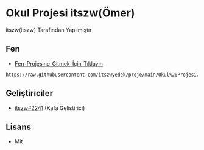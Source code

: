 # Okul Projesi itszw(Ömer)
itszw(itszw) Tarafından Yapılmıştır

## Fen
- [Fen_Projesine_Gitmek_İçin_Tıklayın](https://tinyurl.com/mt9jtawd)

```## Öneriler
https://raw.githubusercontent.com/itszwyedek/proje/main/Okul%20Projesi/Kan%20Verelim%20HayatBulal%C4%B1m.jpg
```

## Geliştiriciler
- [itszw#2241](https://github.com/itszwyedek) (Kafa Gelistirici)

## Lisans
- Mit
